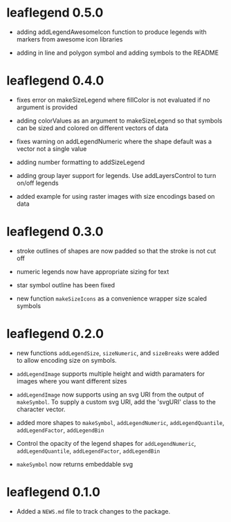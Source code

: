 # leaflegend 0.5.0

* adding addLegendAwesomeIcon function to produce legends with markers from 
awesome icon libraries

* adding in line and polygon symbol and adding symbols to the README

# leaflegend 0.4.0

* fixes error on makeSizeLegend where fillColor is not evaluated if no argument is provided

* adding colorValues as an argument to makeSizeLegend so that symbols can be sized and colored on different vectors of data

* fixes warning on addLegendNumeric where the shape default was a vector not a single value

* adding number formatting to addSizeLegend

* adding group layer support for legends. Use addLayersControl to turn on/off
legends

* added example for using raster images with size encodings based on data


# leaflegend 0.3.0

* stroke outlines of shapes are now padded so that the stroke is not cut off

* numeric legends now have appropriate sizing for text

* star symbol outline has been fixed

* new function `makeSizeIcons` as a convenience wrapper size scaled symbols

# leaflegend 0.2.0

* new functions `addLegendSize`, `sizeNumeric`, and `sizeBreaks` were added to allow encoding size on symbols.

* `addLegendImage` supports multiple height and width paramaters for images where you want different sizes

* `addLegendImage` now supports using an svg URI from the output of `makeSymbol`.
To supply a custom svg URI, add the 'svgURI' class to the character vector.

* added more shapes to `makeSymbol`, `addLegendNumeric`, 
`addLegendQuantile`, `addLegendFactor`, `addLegendBin`

* Control the opacity of the legend shapes for `addLegendNumeric`, 
`addLegendQuantile`, `addLegendFactor`, `addLegendBin`

* `makeSymbol` now returns embeddable svg

# leaflegend 0.1.0

* Added a `NEWS.md` file to track changes to the package.
